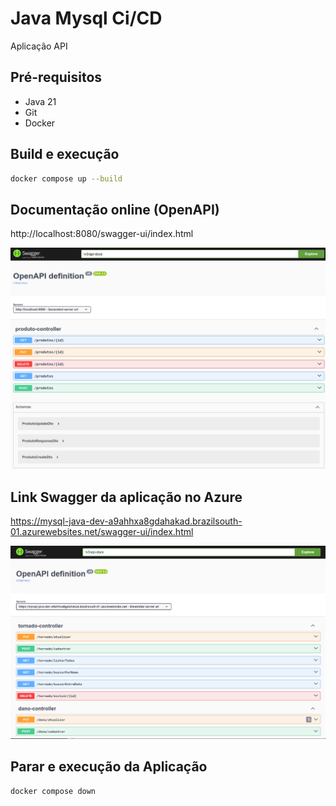 # Java Mysql Ci/CD

Aplicação API 

## Pré-requisitos

- Java 21
- Git
- Docker

## Build e execução

```sh
docker compose up --build
```

## Documentação online (OpenAPI)

http://localhost:8080/swagger-ui/index.html

![](/assets/images/swagger.png)

## Link Swagger da aplicação no Azure

https://mysql-java-dev-a9ahhxa8gdahakad.brazilsouth-01.azurewebsites.net/swagger-ui/index.html

![](/assets/images/swagger_azure.png)

## Parar e execução da Aplicação

```sh
docker compose down
```

